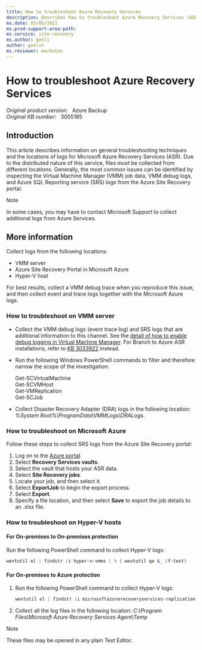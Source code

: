 ```yaml
---
title: How to troubleshoot Azure Recovery Services
description: Describes how to troubleshoot Azure Recovery Services (ASR).
ms.date: 03/05/2021
ms.prod-support-area-path: 
ms.service: site-recovery
ms.author: genli
author: genlin
ms.reviewer: markstan
---
```

# How to troubleshoot Azure Recovery Services

_Original product version:_ &nbsp; Azure Backup  
_Original KB number:_ &nbsp; 3005185

## Introduction

This article describes information on general troubleshooting techniques and the locations of logs for Microsoft Azure Recovery Services (ASR). Due to the distributed nature of this service, files must be collected from different locations. Generally, the most common issues can be identified by inspecting the Virtual Machine Manager (VMM) job data, VMM debug logs, and Azure SQL Reporting service (SRS) logs from the Azure Site Recovery portal.

> [!NOTE]
> In some cases, you may have to contact Microsoft Support to collect additional logs from Azure Services.

## More information

Collect logs from the following locations:

- VMM server
- Azure Site Recovery Portal in Microsoft Azure
- Hyper-V host

For best results, collect a VMM debug trace when you reproduce this issue, and then collect event and trace logs together with the Microsoft Azure logs.

### How to troubleshoot on VMM server

- Collect the VMM debug logs (event trace log) and SRS logs that are additional information to this channel. See the [detail of how to enable debug logging in Virtual Machine Manager](https://support2.microsoft.com/help/2913445). For Branch to Azure ASR installations, refer to [KB 3033922](https://support.microsoft.com/help/3033922) instead.
- Run the following Windows PowerShell commands to filter and therefore narrow the scope of the investigation:
 
    Get-SCVirtualMachine  
    Get-SCVMHost  
    Get-VMReplication  
    Get-SCJob  
- Collect Disaster Recovery Adapter (DRA) logs in the following location:
 *%System Root%\ProgramData\VMMLogs\DRALogs*.

### How to troubleshoot on Microsoft Azure

Follow these steps to collect SRS logs from the Azure Site Recovery portal:

1. Log on to the [Azure portal](https://portal.azure.com).
2. Select **Recovery Services vaults**.
3. Select the vault that hosts your ASR data.
4. Select **Site Recovery jobs**.
5. Locate your job, and then select it.
6. Select **ExportJob** to begin the export process.
7. Select **Export**.
8. Specify a file location, and then select **Save** to export the job details to an .xlsx file.

### How to troubleshoot on Hyper-V hosts

#### For On-premises to On-premises protection

Run the following PowerShell command to collect Hyper-V logs:

```powershell
wevtutil el | findstr /i hyper-v-vmms | % { wevtutil qe $_ /f:text}  
```

#### For On-premises to Azure protection

1. Run the following PowerShell command to collect Hyper-V logs:

    ```powershell
    wevtutil el | findstr /i microsoftazurerecoveryservices-replication | % { wevtutil qe $_ /f:text}  
    ```

2. Collect all the log files in the following location:
*C:\Program Files\Microsoft Azure Recovery Services Agent\Temp*

> [!NOTE]
> These files may be opened in any plain Text Editor.
